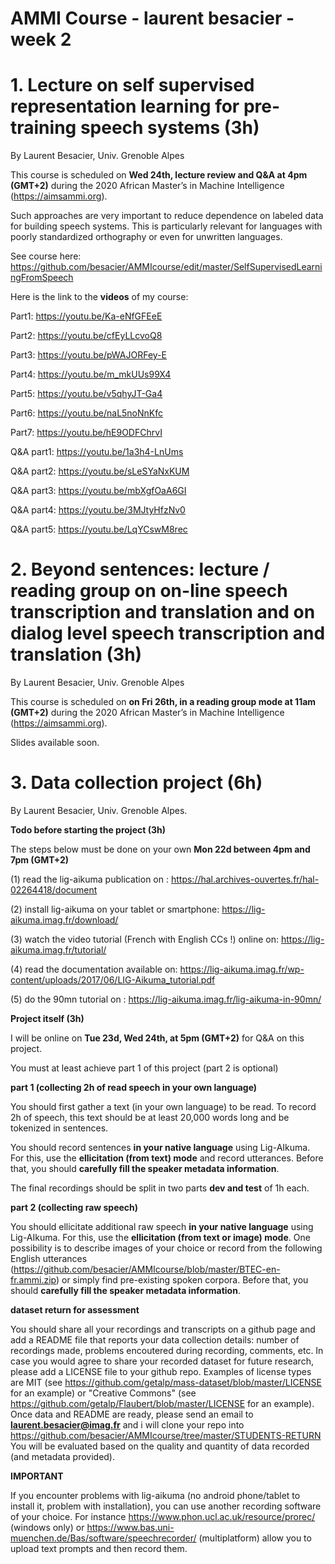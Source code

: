 # AMMI Course - laurent besacier - week 2

# 1. Lecture on self supervised representation learning for pre-training speech systems (3h)

By Laurent Besacier, Univ. Grenoble Alpes

This course is scheduled on **Wed 24th, lecture review and Q&A at 4pm (GMT+2)** during the 2020 African Master’s in Machine Intelligence (https://aimsammi.org). 

Such approaches are very important to reduce dependence on labeled data for building speech systems. This is particularly relevant for languages with poorly standardized orthography or even for unwritten languages. 

See course here: https://github.com/besacier/AMMIcourse/edit/master/SelfSupervisedLearningFromSpeech

Here is the link to the **videos** of my course:

Part1: https://youtu.be/Ka-eNfGFEeE

Part2: https://youtu.be/cfEyLLcvoQ8 

Part3: https://youtu.be/pWAJORFey-E 

Part4: https://youtu.be/m_mkUUs99X4

Part5: https://youtu.be/v5qhyJT-Ga4 

Part6: https://youtu.be/naL5noNnKfc 

Part7: https://youtu.be/hE9ODFChrvI 

Q&A part1: https://youtu.be/1a3h4-LnUms

Q&A part2: https://youtu.be/sLeSYaNxKUM

Q&A part3: https://youtu.be/mbXgfOaA6GI

Q&A part4: https://youtu.be/3MJtyHfzNv0

Q&A part5: https://youtu.be/LqYCswM8rec


# 2. Beyond sentences: lecture / reading group on on-line speech transcription and translation and on dialog level speech transcription and translation (3h)

By Laurent Besacier, Univ. Grenoble Alpes

This course is scheduled on **on Fri 26th, in a reading group mode at 11am (GMT+2)** during the 2020 African Master’s in Machine Intelligence (https://aimsammi.org). 

Slides available soon.

# 3. Data collection project (6h)

By Laurent Besacier, Univ. Grenoble Alpes. 

**Todo before starting the project (3h)**

The steps below must be done on your own **Mon 22d between 4pm and 7pm (GMT+2)**

(1) read the lig-aikuma publication on : https://hal.archives-ouvertes.fr/hal-02264418/document 

(2) install lig-aikuma on your tablet or smartphone: https://lig-aikuma.imag.fr/download/

(3) watch the video tutorial (French with English CCs !) online on: https://lig-aikuma.imag.fr/tutorial/
 
(4) read the documentation available on: https://lig-aikuma.imag.fr/wp-content/uploads/2017/06/LIG-Aikuma_tutorial.pdf

(5) do the 90mn tutorial on : https://lig-aikuma.imag.fr/lig-aikuma-in-90mn/ 


**Project itself (3h)**

I will be online on **Tue 23d, Wed 24th, at 5pm (GMT+2)** for Q&A on this project. 

You must at least achieve part 1 of this project (part 2 is optional)

**part 1 (collecting 2h of read speech in your own language)**

You should first gather a text (in your own language) to be read. To record 2h of speech, this text should be at least 20,000 words long and be tokenized in sentences.

You should record sentences **in your native language** using Lig-AIkuma. For this, use the **ellicitation (from text) mode** and record utterances. Before that, you should **carefully fill the speaker metadata information**.

The final recordings should be split in two parts **dev and test** of 1h each.

**part 2 (collecting raw speech)**

You should ellicitate additional raw speech **in your native language** using Lig-AIkuma. For this, use the **ellicitation (from text or image) mode**. One possibility is to describe images of your choice or record from the following English utterances (https://github.com/besacier/AMMIcourse/blob/master/BTEC-en-fr.ammi.zip) or simply find pre-existing spoken corpora. Before that, you should **carefully fill the speaker metadata information**.


**dataset return for assessment**

You should share all your recordings and transcripts on a github page and add a README file that reports your data collection details: number of recordings made, problems encoutered during recording, comments, etc.
In case you would agree to share your recorded dataset for future research, please add a LICENSE file to your github repo. Examples of license types are MIT (see https://github.com/getalp/mass-dataset/blob/master/LICENSE for an example) or "Creative Commons" (see https://github.com/getalp/Flaubert/blob/master/LICENSE for an example).
Once data and README are ready, please send an email to **laurent.besacier@imag.fr** and i will clone your repo into https://github.com/besacier/AMMIcourse/tree/master/STUDENTS-RETURN 
You will be evaluated based on the quality and quantity of data recorded (and metadata provided).

 
**IMPORTANT**

If you encounter problems with lig-aikuma (no android phone/tablet to install it, problem with installation), you can use another recording software of your choice. For instance https://www.phon.ucl.ac.uk/resource/prorec/ (windows only) or  https://www.bas.uni-muenchen.de/Bas/software/speechrecorder/ (multiplatform) allow you to upload text prompts and then record them.






